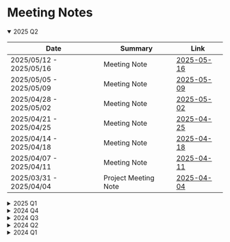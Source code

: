# Meeting Notes

<details open>
<summary>2025 Q2</summary>

| Date                    | Summary                                            | Link                                 |
| ----------------------- | -------------------------------------------------- | ------------------------------------ |
| 2025/05/12 - 2025/05/16 | Meeting Note                                       | [2025-05-16](2025-05/2025-05-16.pdf) |
| 2025/05/05 - 2025/05/09 | Meeting Note                                       | [2025-05-09](2025-05/2025-05-09.pdf) |
| 2025/04/28 - 2025/05/02 | Meeting Note                                       | [2025-05-02](2025-05/2025-05-02.pdf) |
| 2025/04/21 - 2025/04/25 | Meeting Note                                       | [2025-04-25](2025-04/2025-04-25.pdf) |
| 2025/04/14 - 2025/04/18 | Meeting Note                                       | [2025-04-18](2025-04/2025-04-18.pdf) |
| 2025/04/07 - 2025/04/11 | Meeting Note                                       | [2025-04-11](2025-04/2025-04-11.pdf) |
| 2025/03/31 - 2025/04/04 | Project Meeting Note                               | [2025-04-04](2025-04/2025-04-04.pdf) |

</details>

<details>
<summary>2025 Q1</summary>

| Date                    | Summary                                            | Link                                 |
| ----------------------- | -------------------------------------------------- | ------------------------------------ |
| 2025/03/24 - 2025/03/28 | Project Meeting Note                               | [2025-03-28](2025-03/2025-03-28.pdf) |
| 2025/03/17 - 2025/03/21 | Project Meeting Note                               | [2025-03-21](2025-03/2025-03-21.pdf) |
| 2025/03/10 - 2025/03/14 | Project Meeting Note                               | [2025-03-14](2025-03/2025-03-14.pdf) |
| 2025/03/03 - 2025/03/07 | Project Meeting Note                               | [2025-03-07](2025-03/2025-03-07.pdf) |
| 2025/02/24 - 2025/02/28 | Project Meeting Note                               | [2025-02-28](2025-02/2025-02-28.pdf) |
| 2025/02/17 - 2025/02/21 | Project Meeting Note                               | [2025-02-21](2025-02/2025-02-21.pdf) |
| 2025/02/10 - 2025/02/14 | Project Meeting Note                               | [2025-02-14](2025-02/2025-02-14.pdf) |
| 2025/02/03 - 2025/02/07 | Project Meeting Note                               | [2025-02-07](2025-02/2025-02-07.pdf) |
| 2025/01/27 - 2025/01/31 | Project Meeting Note                               | [2025-01-31](2025-01/2025-01-31.pdf) |
| 2025/01/20 - 2025/01/24 | Project Meeting Note                               | [2025-01-24](2025-01/2025-01-24.pdf) |
| 2025/01/13 - 2025/01/17 | Project Meeting Note                               | [2025-01-17](2025-01/2025-01-17.pdf) |
| 2025/01/06 - 2025/01/10 | Project Meeting Note                               | [2025-01-10](2025-01/2025-01-10.pdf) |
| 2024/12/30 - 2025/01/03 | Project Meeting Note                               | [2025-01-03](2025-01/2025-01-03.pdf) |

</details>

<details>
<summary>2024 Q4</summary>

| Date                    | Summary                                            | Link                                 |
| ----------------------- | -------------------------------------------------- | ------------------------------------ |
| 2024/12/23 - 2024/12/27 | Project Meeting Note                               | [2024-12-27](2024-12/2024-12-27.pdf) |
| 2024/12/16 - 2024/12/20 | Project Meeting Note                               | [2024-12-20](2024-12/2024-12-20.pdf) |
| 2024/12/09 - 2024/12/13 | Project Meeting Note                               | [2024-12-13](2024-12/2024-12-13.pdf) |
| 2024/12/02 - 2024/12/06 | Project Meeting Note                               | [2024-12-06](2024-12/2024-12-06.pdf) |
| 2024/11/25 - 2024/11/29 | Project Meeting Note                               | [2024-11-29](2024-11/2024-11-29.pdf) |
| 2024/11/18 - 2024/11/22 | Project Meeting Note                               | [2024-11-22](2024-11/2024-11-22.pdf) |
| 2024/11/11 - 2024/11/15 | Project Meeting Note                               | [2024-11-15](2024-11/2024-11-15.pdf) |
| 2024/11/04 - 2024/11/08 | Project Meeting Note                               | [2024-11-08](2024-11/2024-11-08.pdf) |
| 2024/10/28 - 2024/11/01 | Project Meeting Note                               | [2024-11-01](2024-11/2024-11-01.pdf) |
| 2024/10/21 - 2024/10/25 | Project Meeting Note                               | [2024-10-25](2024-10/2024-10-25.pdf) |
| 2024/10/14 - 2024/10/18 | Project Meeting Note                               | [2024-10-18](2024-10/2024-10-18.pdf) |
| 2024/10/07 - 2024/10/11 | Project Meeting Note                               | [2024-10-11](2024-10/2024-10-11.pdf) |
| 2024/09/30 - 2024/10/04 | Masked Autoencoder (MAE), Vision Transformer (ViT) | [2024-10-04](2024-10/2024-10-04.pdf) |

</details>

<details>
<summary>2024 Q3</summary>

| Date                    | Summary                                            | Link                                 |
| ----------------------- | -------------------------------------------------- | ------------------------------------ |
| 2024/09/23 - 2024/09/27 | Generative Pre-trained Transformer (GPT)           | [2024-09-27](2024-09/2024-09-27.pdf) |
| 2024/09/16 - 2024/09/20 | Latent Diffusion Model                             | [2024-09-20](2024-09/2024-09-20.pdf) |
| 2024/09/09 - 2024/09/13 | Self-Attention, Transformer                        | [2024-09-13](2024-09/2024-09-13.pdf) |
| 2024/09/02 - 2024/09/06 | Chain-of-Thought, LLM Prompting                    | [2024-09-06](2024-09/2024-09-06.pdf) |
| 2024/08/26 - 2024/08/30 | Denoising Diffusion Probabilistic Models           | [2024-08-30](2024-08/2024-08-30.pdf) |
| 2024/08/19 - 2024/08/23 | U-Net, Image Segmentation                          | [2024-08-23](2024-08/2024-08-23.pdf) |
| 2024/08/12 - 2024/08/16 | VTON, IMAGDressing-v1                              | [2024-08-16](2024-08/2024-08-16.pdf) |
| 2024/08/05 - 2024/08/09 | Retrieval-Augmented Generation                     | [2024-08-09](2024-08/2024-08-09.pdf) |
| 2024/07/29 - 2024/08/02 | LLM Hallucination Detection and Evaluation         | [2024-08-02](2024-08/2024-08-02.pdf) |
| 2024/07/22 - 2024/07/26 | Time Series Decomposition, LLM Enhanced Model      | [2024-07-26](2024-07/2024-07-26.pdf) |
| 2024/07/15 - 2024/07/19 | Multi-label Image Classification, E-Ink, CLIP A... | [2024-07-19](2024-07/2024-07-19.pdf) |
| 2024/07/08 - 2024/07/12 | CLIP, Multi-label CLIP and Dense / Sparse Retri... | [2024-07-12](2024-07/2024-07-12.pdf) |
| 2024/07/01 - 2024/07/05 | Wafer Map Failure Detection                        | [2024-07-05](2024-07/2024-07-05.pdf) |

</details>

<details>
<summary>2024 Q2</summary>

| Date                    | Summary                                            | Link                                 |
| ----------------------- | -------------------------------------------------- | ------------------------------------ |
| 2024/06/24 - 2024/06/28 | Multi-modal Emotion Recognition,  Recommendatio... | [2024-06-28](2024-06/2024-06-28.pdf) |
| 2024/04/29 - 2024/05/31 | Weekly Progress Report                             | Unavailable                          |
| 2024/04/01 - 2024/04/26 | Weekly Progress Report                             | Unavailable                          |

</details>

<details>
<summary>2024 Q1</summary>

| Date                    | Summary                                            | Link                                 |
| ----------------------- | -------------------------------------------------- | ------------------------------------ |
| 2024/03/25 - 2024/03/29 | Weekly Progress Report                             | Unavailable                          |

</details>
